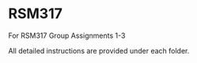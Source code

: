 # RSM317
For RSM317 Group Assignments 1-3

All detailed instructions are provided under each folder.
